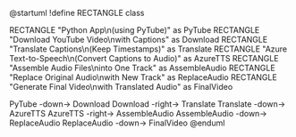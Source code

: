 @startuml
!define RECTANGLE class

RECTANGLE "Python App\n(using PyTube)" as PyTube
RECTANGLE "Download YouTube Video\nwith Captions" as Download
RECTANGLE "Translate Captions\n(Keep Timestamps)" as Translate
RECTANGLE "Azure Text-to-Speech\n(Convert Captions to Audio)" as AzureTTS
RECTANGLE "Assemble Audio Files\ninto One Track" as AssembleAudio
RECTANGLE "Replace Original Audio\nwith New Track" as ReplaceAudio
RECTANGLE "Generate Final Video\nwith Translated Audio" as FinalVideo

PyTube -down-> Download
Download -right-> Translate
Translate -down-> AzureTTS
AzureTTS -right-> AssembleAudio
AssembleAudio -down-> ReplaceAudio
ReplaceAudio -down-> FinalVideo
@enduml
